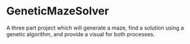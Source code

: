 # GeneticMazeSolver
A three part project which will generate a maze, find a solution using a genetic algorithm, and provide a visual for both processes.
